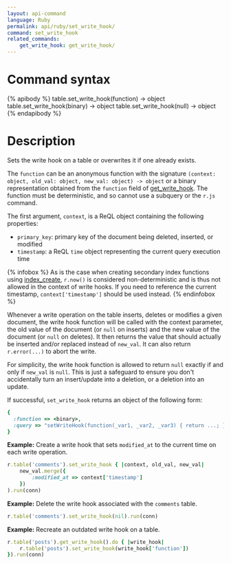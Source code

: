 ```yaml
---
layout: api-command
language: Ruby
permalink: api/ruby/set_write_hook/
command: set_write_hook
related_commands:
    get_write_hook: get_write_hook/
---
```


# Command syntax #

{% apibody %}
table.set_write_hook(function) &rarr; object
table.set_write_hook(binary) &rarr; object
table.set_write_hook(null) &rarr; object
{% endapibody %}

# Description #

Sets the write hook on a table or overwrites it if one already exists.

The `function` can be an anonymous function with the signature `(context: object, old_val: object, new_val: object) -> object` or a binary representation obtained from the `function` field of [get_write_hook](/api/ruby/get_write_hook). The function must be deterministic, and so cannot use a subquery or the `r.js` command.

The first argument, `context`, is a ReQL object containing the following properties:

- `primary_key`: primary key of the document being deleted, inserted, or modified
- `timestamp`: a ReQL `time` object representing the current query execution time

{% infobox %}
As is the case when creating secondary index functions using [index_create](/api/ruby/index_create), `r.now()` is considered non-deterministic and is thus not allowed in the context of write hooks. If you need to reference the current timestamp, `context['timestamp']` should be used instead.
{% endinfobox %}

Whenever a write operation on the table inserts, deletes or modifies a given document, the write hook function will be called with the context parameter, the old value of the document (or `null` on inserts) and the new value of the document (or `null` on deletes). It then returns the value that should actually be inserted and/or replaced instead of `new_val`. It can also return `r.error(...)` to abort the write.

For simplicity, the write hook function is allowed to return `null` exactly if and only if `new_val` is `null`. This is just a safeguard to ensure you don't accidentally turn an insert/update into a deletion, or a deletion into an update.

If successful, `set_write_hook` returns an object of the following form:

```rb
{
  :function => <binary>,
  :query => "setWriteHook(function(_var1, _var2, _var3) { return ...; })" ,
}
```

__Example:__ Create a write hook that sets `modified_at` to the current time on each write operation.

```rb
r.table('comments').set_write_hook { |context, old_val, new_val|
    new_val.merge({
        :modified_at => context['timestamp']
    })
).run(conn)
```

__Example:__ Delete the write hook associated with the `comments` table.

```rb
r.table('comments').set_write_hook(nil).run(conn)
```

__Example:__ Recreate an outdated write hook on a table.

```rb
r.table('posts').get_write_hook().do { |write_hook|
    r.table('posts').set_write_hook(write_hook['function'])
}).run(conn)
```
